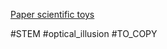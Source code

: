 [Paper scientific toys](https://www.facebook.com/reel/673336351268868)

#STEM #optical_illusion #TO_COPY 
